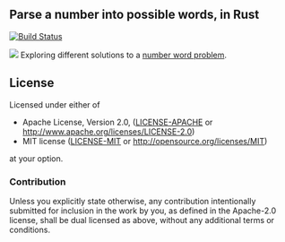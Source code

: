 ## Parse a number into possible words, in Rust

[![Build Status](https://travis-ci.org/FranklinChen/number-words-rust.png)](https://travis-ci.org/FranklinChen/number-words-rust)

[![](http://meritbadge.herokuapp.com/number_words)](https://crates.io/crates/number_words)
Exploring different solutions to a [number word problem](http://programmingpraxis.com/2014/07/25/number-words/).

## License

Licensed under either of

 * Apache License, Version 2.0, ([LICENSE-APACHE](LICENSE-APACHE) or http://www.apache.org/licenses/LICENSE-2.0)
 * MIT license ([LICENSE-MIT](LICENSE-MIT) or http://opensource.org/licenses/MIT)

at your option.

### Contribution

Unless you explicitly state otherwise, any contribution intentionally
submitted for inclusion in the work by you, as defined in the Apache-2.0
license, shall be dual licensed as above, without any additional terms or
conditions.
